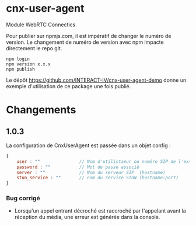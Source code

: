 # cnx-user-agent
Module WebRTC Connectics

Pour publier sur npmjs.com, il est impératif de changer le numéro de version.
Le changement de numéro de version avec npm impacte directement le repo git.
```
npm login
npm version x.x.x
npm publish
```

Le dépôt https://github.com/INTERACT-IV/cnx-user-agent-demo
donne un exemple d'utilisation de ce package une fois publié.

# Changements

## 1.0.3

La configuration de CnxUserAgent est passée dans un objet config : 
```js
{
    user : ""               // Nom d'utilistaeur ou numéro SIP de l'extension
    password : ""           // Mot de passe associé
    server : ""             // Nom du serveur SIP  (hostname)
    stun_service : ""       // nom du service STUN (hostname:port)
}
```

### Bug corrigé
- Lorsqu'un appel entrant décroché est raccroché par l'appelant avant la réception du média, une erreur est générée dans la console.
